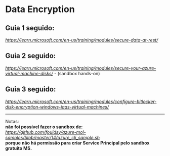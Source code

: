 # Data Encryption
## Guia 1 seguido:
_https://learn.microsoft.com/en-us/training/modules/secure-data-at-rest/_

## Guia 2 seguido:
_https://learn.microsoft.com/en-us/training/modules/secure-your-azure-virtual-machine-disks/_ - (sandbox hands-on)

## Guia 3 seguido:
_https://learn.microsoft.com/en-us/training/modules/configure-bitlocker-disk-encryption-windows-iaas-virtual-machines/_

___
Notas:\
__não foi possível fazer o sandbox de:__\
_https://github.com/fouldsy/azure-mol-samples/blob/master/14/azure_cli_sample.sh_ \
__porque não há permissão para criar Service Principal pelo sandbox gratuito MS.__